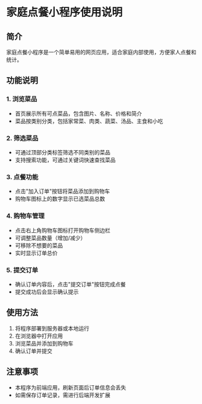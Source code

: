 # 家庭点餐小程序使用说明

## 简介
家庭点餐小程序是一个简单易用的网页应用，适合家庭内部使用，方便家人点餐和统计。

## 功能说明

### 1. 浏览菜品
- 首页展示所有可点菜品，包含图片、名称、价格和简介
- 菜品按类别分类，包括家常菜、肉类、蔬菜、汤品、主食和小吃

### 2. 筛选菜品
- 可通过顶部分类标签筛选不同类别的菜品
- 支持搜索功能，可通过关键词快速查找菜品

### 3. 点餐功能
- 点击"加入订单"按钮将菜品添加到购物车
- 购物车图标上的数字显示已选菜品总数

### 4. 购物车管理
- 点击右上角购物车图标打开购物车侧边栏
- 可调整菜品数量（增加/减少）
- 可移除不想要的菜品
- 实时显示订单总价

### 5. 提交订单
- 确认订单内容后，点击"提交订单"按钮完成点餐
- 提交成功后会显示确认提示

## 使用方法
1. 将程序部署到服务器或本地运行
2. 在浏览器中打开应用
3. 浏览菜品并添加到购物车
4. 确认订单并提交

## 注意事项
- 本程序为前端应用，刷新页面后订单信息会丢失
- 如需保存订单记录，需进行后端开发扩展
    
